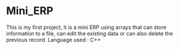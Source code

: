# Mini_ERP
This is my first project, it is a mini ERP using arrays that can store information to a file, can edit the existing data or can also delete the previous record. Language used : C++
